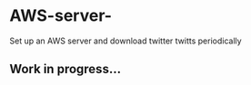 # AWS-server-
Set up an AWS server and download twitter twitts periodically

## Work in progress...
